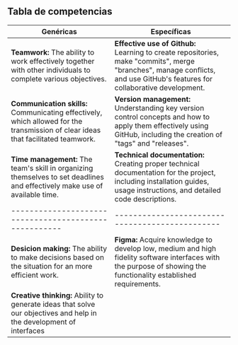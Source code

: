 ## Tabla de competencias

| Genéricas | Específicas |
|--|--|
| **Teamwork:** The ability to work effectively together with other individuals to complete various objectives. | **Effective use of Github:** Learning to create repositories, make "commits", merge "branches", manage conflicts, and use GitHub's features for collaborative development. |
| **Communication skills:** Communicating effectively, which allowed for the transmission of clear ideas that facilitated teamwork. | **Version management:** Understanding key version control concepts and how to apply them effectively using GitHub, including the creation of "tags" and "releases". |
| **Time management:** The team's skill in organizing themselves to set deadlines and effectively make use of available time. | **Technical documentation:** Creating proper technical documentation for the project, including installation guides, usage instructions, and detailed code descriptions.
|-----------------------------------------------------|-----------------------------------------------|
| **Desicion making:** The ability to make decisions based on the situation for an more efficient work. | **Figma:** Acquire knowledge to develop low, medium and high fidelity software interfaces with the purpose of showing the functionality established requirements. |
| **Creative thinking:** Ability to generate ideas that solve our objectives and help in the development of interfaces | 
